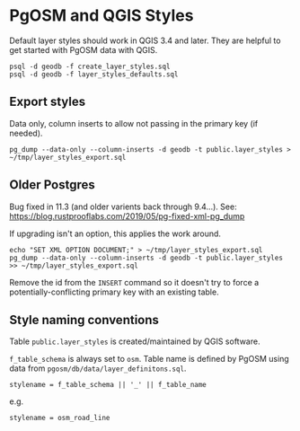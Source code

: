 # PgOSM and QGIS Styles

Default layer styles should work in QGIS 3.4 and later.  They are helpful to get started with PgOSM data
with QGIS.

	psql -d geodb -f create_layer_styles.sql
	psql -d geodb -f layer_styles_defaults.sql

## Export styles

Data only, column inserts to allow not passing in the primary key (if needed).

	pg_dump --data-only --column-inserts -d geodb -t public.layer_styles > ~/tmp/layer_styles_export.sql


## Older Postgres

Bug fixed in 11.3 (and older varients back through 9.4...).  See:
https://blog.rustprooflabs.com/2019/05/pg-fixed-xml-pg_dump

If upgrading isn't an option, this applies the work around.

	echo "SET XML OPTION DOCUMENT;" > ~/tmp/layer_styles_export.sql
	pg_dump --data-only --column-inserts -d geodb -t public.layer_styles >> ~/tmp/layer_styles_export.sql

Remove the id from the `INSERT` command so it doesn't try to force a potentially-conflicting primary key with an existing table.

## Style naming conventions

Table `public.layer_styles` is created/maintained by QGIS software.

`f_table_schema` is always set to `osm`.  Table name is defined by PgOSM using data from `pgosm/db/data/layer_definitons.sql`.

	stylename = f_table_schema || '_' || f_table_name

e.g.

	stylename = osm_road_line


